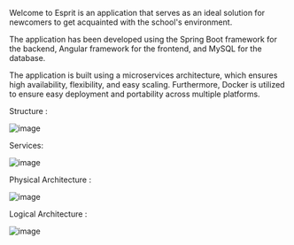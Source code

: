 Welcome to Esprit is an application that serves as an ideal solution for newcomers to get acquainted with the school's environment.

The application has been developed using the Spring Boot framework for the backend, Angular framework for the frontend, and MySQL for the database.

The application is built using a microservices architecture, which ensures high availability, flexibility, and easy scaling. Furthermore, Docker is utilized to ensure easy deployment and portability across multiple platforms.

Structure : 


![image](https://user-images.githubusercontent.com/92718277/227774776-8db97f9f-c2bf-49b1-9272-35ab616ce554.png)



Services: 


![image](https://user-images.githubusercontent.com/92718277/227774748-4fd579fd-05e2-4cc0-895b-6f1f81335066.png)



Physical Architecture : 



![image](https://user-images.githubusercontent.com/92718277/227774667-c4683915-de11-4711-acc6-6da9e7865f34.png)



Logical Architecture : 


![image](https://user-images.githubusercontent.com/92718277/227774712-7e045089-2dc5-42ef-b60d-60b2af6d9b95.png)

